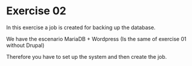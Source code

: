 # Exercise 02

In this exercise a job is created for backing up the database.

We have the escenario MariaDB + Wordpress (Is the same of exercise 01 without Drupal)

Therefore you have to set up the system and then create the job.
